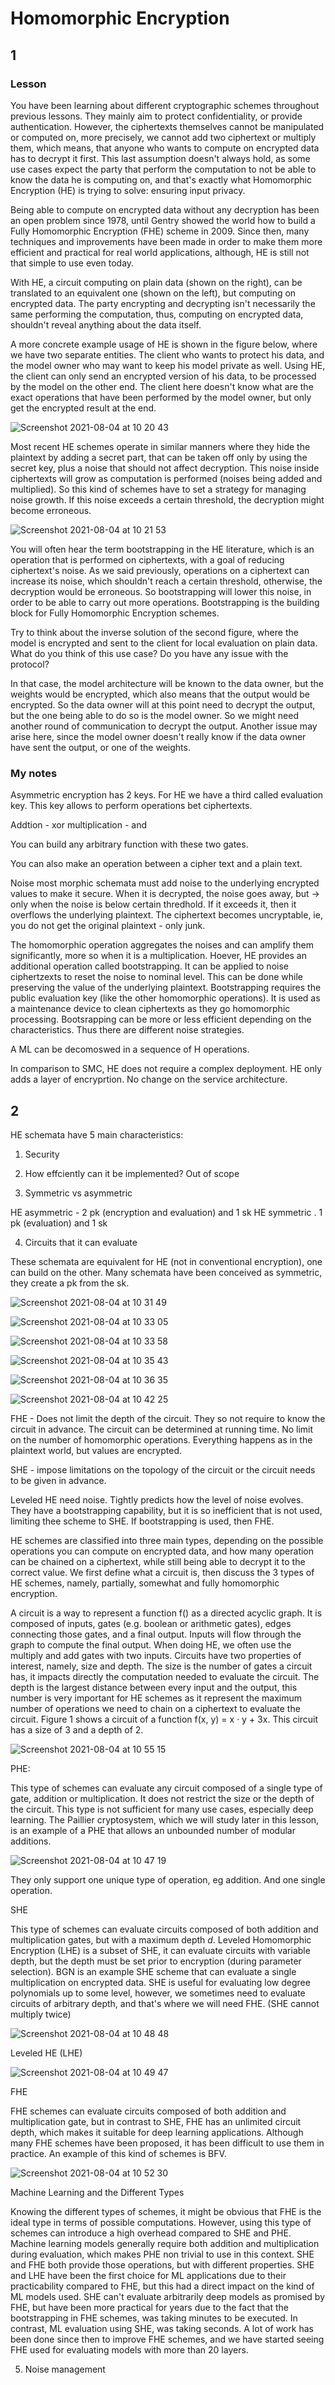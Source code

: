 # Homomorphic Encryption

## 1

### Lesson

You have been learning about different cryptographic schemes throughout previous lessons. They mainly aim to protect confidentiality, or provide authentication. However, the ciphertexts themselves cannot be manipulated or computed on, more precisely, we cannot add two ciphertext or multiply them, which means, that anyone who wants to compute on encrypted data has to decrypt it first. This last assumption doesn't always hold, as some use cases expect the party that perform the computation to not be able to know the data he is computing on, and that's exactly what Homomorphic Encryption (HE) is trying to solve: ensuring input privacy.

Being able to compute on encrypted data without any decryption has been an open problem since 1978, until Gentry showed the world how to build a Fully Homomorphic Encryption (FHE) scheme in 2009. Since then, many techniques and improvements have been made in order to make them more efficient and practical for real world applications, although, HE is still not that simple to use even today.

With HE, a circuit computing on plain data (shown on the right), can be translated to an equivalent one (shown on the left), but computing on encrypted data. The party encrypting and decrypting isn't necessarily the same performing the computation, thus, computing on encrypted data, shouldn't reveal anything about the data itself.

A more concrete example usage of HE is shown in the figure below, where we have two separate entities. The client who wants to protect his data, and the model owner who may want to keep his model private as well. Using HE, the client can only send an encrypted version of his data, to be processed by the model on the other end. The client here doesn't know what are the exact operations that have been performed by the model owner, but only get the encrypted result at the end.

![Screenshot 2021-08-04 at 10 20 43](https://user-images.githubusercontent.com/57599753/128147443-70584005-048b-4f58-b3d4-1614d3f43214.png)

Most recent HE schemes operate in similar manners where they hide the plaintext by adding a secret part, that can be taken off only by using the secret key, plus a noise that should not affect decryption. This noise inside ciphertexts will grow as computation is performed (noises being added and multiplied). So this kind of schemes have to set a strategy for managing noise growth. If this noise exceeds a certain threshold, the decryption might become erroneous.

![Screenshot 2021-08-04 at 10 21 53](https://user-images.githubusercontent.com/57599753/128147626-cff3ac7a-3f5d-4458-b7f5-e868673627e0.png)

You will often hear the term bootstrapping in the HE literature, which is an operation that is performed on ciphertexts, with a goal of reducing ciphertext's noise. As we said previously, operations on a ciphertext can increase its noise, which shouldn't reach a certain threshold, otherwise, the decryption would be erroneous. So bootstrapping will lower this noise, in order to be able to carry out more operations. Bootstrapping is the building block for Fully Homomorphic Encryption schemes.

Try to think about the inverse solution of the second figure, where the model is encrypted and sent to the client for local evaluation on plain data. What do you think of this use case? Do you have any issue with the protocol?

In that case, the model architecture will be known to the data owner, but the weights would be encrypted, which also means that the output would be encrypted. So the data owner will at this point need to decrypt the output, but the one being able to do so is the model owner. So we might need another round of communication to decrypt the output. Another issue may arise here, since the model owner doesn't really know if the data owner have sent the output, or one of the weights.

### My notes

Asymmetric encryption has 2 keys. For HE we have a third called evaluation key. 
This key allows to perform operations bet ciphertexts.

Addtion - xor
multiplication - and

You can build any arbitrary function with these two gates.

You can also make an operation between a cipher text and a plain text.

Noise
most morphic schemata must add noise to the underlying encrypted values to make it secure.
When it is decrypted, the noise goes away, but -> only when the noise is below certain thredhold. If it exceeds it, then it overflows the underlying plaintext. The ciphertext becomes uncryptable, ie, you do not get the original plaintext - only junk.

The homomorphic operation aggregates the noises and can amplify them significantly, more so when it is a multiplication.
Hoever, HE provides an additional operation called bootstrapping. It can be applied to noise ciphertzexts to reset the noise to nominal level. This can be done while preserving the value of the underlying plaintext. Bootstrapping requires the public evaluation key (like the other homomorphic operations). It is used as a maintenance device to clean ciphertexts as they go homomorphic processing. Bootsrapping can be more or less efficient depending on the characteristics.
Thus there are different noise strategies.

A ML can be decomoswed in a sequence of H operations.

In comparison to SMC, HE does not require a complex deployment. HE only adds a layer of encryprtion. No change on the service architecture.

## 2

HE schemata have 5 main characteristics:

1. Security
2. How effciently can it be implemented?
Out of scope

3. Symmetric vs asymmetric

HE asymmetric - 2 pk (encryption and evaluation) and 1 sk
HE symmetric . 1 pk (evaluation) and 1 sk

4. Circuits that it can evaluate

These schemata are equivalent for HE (not in conventional encryption), one can build on the other. Many schemata have been conceived as symmetric, they create a pk from the sk.

![Screenshot 2021-08-04 at 10 31 49](https://user-images.githubusercontent.com/57599753/128149175-66370feb-54f1-4381-8319-ce44585ecb77.png)

![Screenshot 2021-08-04 at 10 33 05](https://user-images.githubusercontent.com/57599753/128149346-0824e34f-3bfd-47d6-ac4f-8e84c3ee6e57.png)

![Screenshot 2021-08-04 at 10 33 58](https://user-images.githubusercontent.com/57599753/128149470-8be3061d-af5d-4c7a-a447-da95563a2e96.png)

![Screenshot 2021-08-04 at 10 35 43](https://user-images.githubusercontent.com/57599753/128149741-86f65c08-d306-4960-92fb-93f2f9446bd6.png)

![Screenshot 2021-08-04 at 10 36 35](https://user-images.githubusercontent.com/57599753/128149873-f3ab2dc0-1fdd-4cf0-9583-eb0a7b0c61a9.png)

![Screenshot 2021-08-04 at 10 42 25](https://user-images.githubusercontent.com/57599753/128150687-8177c609-1ca7-47ac-9fa0-63293ff3ddf3.png)

FHE - Does not limit the depth of the circuit. They so not require to know the circuit in advance. The circuit can be determined at running time. No limit on the number of homomorphic operations. Everything happens as in the plaintext world, but values are encrypted.

SHE - impose limitations on the topology of the circuit or the circuit needs to be given in advance. 

Leveled HE need noise. Tightly predicts how the level of noise evolves. They have a bootstrapping capability, but it is so inefficient that is not used, limiting thee scheme to SHE. If bootstrapping is used, then FHE.

HE schemes are classified into three main types, depending on the possible operations you can compute on encrypted data, and how many operation can be chained on a ciphertext, while still being able to decrypt it to the correct value. We first define what a circuit is, then discuss the 3 types of HE schemes, namely, partially, somewhat and fully homomorphic encryption.

A circuit is a way to represent a function f() as a directed acyclic graph. It is composed of inputs, gates (e.g. boolean or arithmetic gates), edges connecting those gates, and a final output. Inputs will flow through the graph to compute the final output. When doing HE, we often use the multiply and add gates with two inputs. Circuits have two properties of interest, namely, size and depth. The size is the number of gates a circuit has, it impacts directly the computation needed to evaluate the circuit. The depth is the largest distance between every input and the output, this number is very important for HE schemes as it represent the maximum number of operations we need to chain on a ciphertext to evaluate the circuit. Figure 1 shows a circuit of a function f(x, y) = x · y + 3x. This circuit has a size of 3 and a depth of 2.

![Screenshot 2021-08-04 at 10 55 15](https://user-images.githubusercontent.com/57599753/128152593-608b4875-b492-43d4-b0ef-d8d6455e182c.png)

PHE:

This type of schemes can evaluate any circuit composed of a single type of gate, addition or multiplication. It does not restrict the size or the depth of the circuit. This type is not sufficient for many use cases, especially deep learning. The Paillier cryptosystem, which we will study later in this lesson, is an example of a PHE that allows an unbounded number of modular additions.

![Screenshot 2021-08-04 at 10 47 19](https://user-images.githubusercontent.com/57599753/128151379-8f63bee4-fe6b-4524-95bc-ed024f8ec612.png)

They only support one unique type of operation, eg addition. And one single operation. 

SHE

This type of schemes can evaluate circuits composed of both addition and multiplication gates, but with a maximum depth $d$. Leveled Homomorphic Encryption (LHE) is a subset of SHE, it can evaluate circuits with variable depth, but the depth must be set prior to encryption (during parameter selection). BGN is an example SHE scheme that can evaluate a single multiplication on encrypted data. SHE is useful for evaluating low degree polynomials up to some level, however, we sometimes need to evaluate circuits of arbitrary depth, and that's where we will need FHE. (SHE cannot multiply twice)

![Screenshot 2021-08-04 at 10 48 48](https://user-images.githubusercontent.com/57599753/128151622-98cf3bb1-6ca5-4398-a3c8-d6a2bdfd7666.png)

Leveled HE (LHE)

![Screenshot 2021-08-04 at 10 49 47](https://user-images.githubusercontent.com/57599753/128151773-b858f3ed-0ad4-4383-82de-2ae6668fe31f.png)

FHE

FHE schemes can evaluate circuits composed of both addition and multiplication gate, but in contrast to SHE, FHE has an unlimited circuit depth, which makes it suitable for deep learning applications. Although many FHE schemes have been proposed, it has been difficult to use them in practice. An example of this kind of schemes is BFV.

![Screenshot 2021-08-04 at 10 52 30](https://user-images.githubusercontent.com/57599753/128152190-05b9edf4-5108-4abc-bea9-301d388120dc.png)

Machine Learning and the Different Types

Knowing the different types of schemes, it might be obvious that FHE is the ideal type in terms of possible computations. However, using this type of schemes can introduce a high overhead compared to SHE and PHE. Machine learning models generally require both addition and multiplication during evaluation, which makes PHE non trivial to use in this context. SHE and FHE both provide those operations, but with different properties. SHE and LHE have been the first choice for ML applications due to their practicability compared to FHE, but this had a direct impact on the kind of ML models used. SHE can't evaluate arbitrarily deep models as promised by FHE, but have been more practical for years due to the fact that the bootstrapping in FHE schemes, was taking minutes to be executed. In contrast, ML evaluation using SHE, was taking seconds. A lot of work has been done since then to improve FHE schemes, and we have started seeing FHE used for evaluating models with more than 20 layers.

5. Noise management









